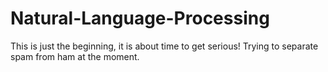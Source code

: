 # Natural-Language-Processing

This is just the beginning, it is about time to get serious! Trying to separate spam from ham at the moment.
